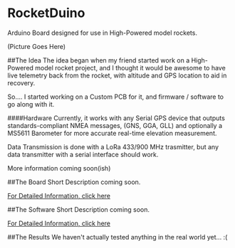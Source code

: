 # RocketDuino
Arduino Board designed for use in High-Powered model rockets.

(Picture Goes Here)

##The Idea
The idea began when my friend started work on a High-Powered model rocket project, and I thought it would be awesome to have live telemetry back from the rocket, with altitude and GPS location to aid in recovery.

So....  I started working on a Custom PCB for it, and firmware / software to go along with it.

####Hardware
Currently, it works with any Serial GPS device that outputs standards-compliant NMEA messages, (GNS, GGA, GLL) and optionally a MS5611 Barometer for more accurate real-time elevation measurement.

Data Transmission is done with a LoRa 433/900 MHz trasmitter, but any data transmitter with a serial interface should work.

More information coming soon(ish)

##The Board
Short Description coming soon.

[For Detailed Information, click here](https://github.com/1n5aN1aC/RocketDuino/tree/master/PCB)

##The Software
Short Description coming soon.

[For Detailed Information, click here](https://github.com/1n5aN1aC/RocketDuino/tree/master/Arduino)

##The Results
We haven't actually tested anything in the real world yet... :(

